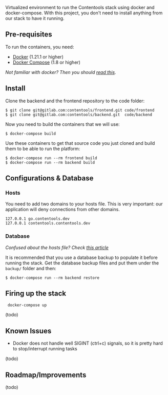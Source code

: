 Virtualized environment to run the Contentools stack using docker and docker-compose.
With this project, you don't need to install anything from our stack to have it running.

## Pre-requisites

To run the containers, you need:
* [Docker](https://docs.docker.com/engine/installation/) (1.21.1 or higher)
* [Docker Compose](https://docs.docker.com/compose/install/) (1.8 or higher)

*Not familiar with docker? Then you should [read this](https://prakhar.me/docker-curriculum/)*.

## Install

Clone the backend and the frontend repository to the code folder:

```
$ git clone git@gitlab.com:contentools/frontend.git code/frontend
$ git clone git@gitlab.com:contentools/backend.git  code/backend
```

Now you need to build the containers that we will use:
```
$ docker-compose build
```

Use these containers to get that source code you just
cloned and build them to be able to run the platform:
```
$ docker-compose run --rm frontend build
$ docker-compose run --rm backend build
```

## Configurations & Database

### Hosts

You need to add two domains to your hosts file.
This is very important: our application will deny connections from other domains.

```
127.0.0.1 go.contentools.dev
127.0.0.1 contentools.contentools.dev
```

### Database

*Confused about the hosts file? Check [this article](http://www.bleepingcomputer.com/tutorials/hosts-files-explained/)*

It is recommended that you use a database backup to populate it before running the stack.
Get the database backup files and put them under the `backup/` folder and then:

```
$ docker-compose run --rm backend restore
```

## Firing up the stack

```
 docker-compose up
```

(todo)

## Known Issues

* Docker does not handle well SIGINT (ctrl+c) signals, so it is pretty hard to stop/interrupt running tasks

(todo)

## Roadmap/Improvements

(todo)
